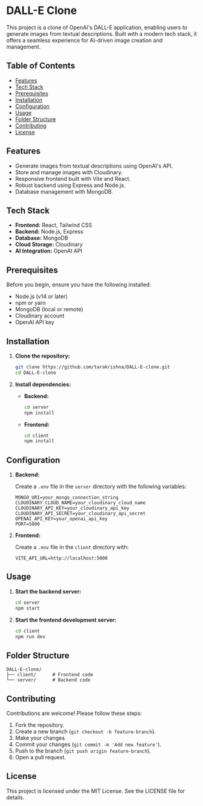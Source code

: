# DALL-E Clone

This project is a clone of OpenAI's DALL-E application, enabling users to generate images from textual descriptions. Built with a modern tech stack, it offers a seamless experience for AI-driven image creation and management.

## Table of Contents

- [Features](#features)
- [Tech Stack](#tech-stack)
- [Prerequisites](#prerequisites)
- [Installation](#installation)
- [Configuration](#configuration)
- [Usage](#usage)
- [Folder Structure](#folder-structure)
- [Contributing](#contributing)
- [License](#license)

## Features

- Generate images from textual descriptions using OpenAI's API.
- Store and manage images with Cloudinary.
- Responsive frontend built with Vite and React.
- Robust backend using Express and Node.js.
- Database management with MongoDB.

## Tech Stack

- **Frontend:** React, Tailwind CSS
- **Backend:** Node.js, Express
- **Database:** MongoDB
- **Cloud Storage:** Cloudinary
- **AI Integration:** OpenAI API

## Prerequisites

Before you begin, ensure you have the following installed:

- Node.js (v14 or later)
- npm or yarn
- MongoDB (local or remote)
- Cloudinary account
- OpenAI API key

## Installation

1. **Clone the repository:**

   ```bash
   git clone https://github.com/tarakrishna/DALL-E-clone.git
   cd DALL-E-clone
   ```

2. **Install dependencies:**

   - **Backend:**

     ```bash
     cd server
     npm install
     ```

   - **Frontend:**

     ```bash
     cd client
     npm install
     ```

## Configuration

1. **Backend:**

   Create a `.env` file in the `server` directory with the following variables:

   ```env
   MONGO_URI=your_mongo_connection_string
   CLOUDINARY_CLOUD_NAME=your_cloudinary_cloud_name
   CLOUDINARY_API_KEY=your_cloudinary_api_key
   CLOUDINARY_API_SECRET=your_cloudinary_api_secret
   OPENAI_API_KEY=your_openai_api_key
   PORT=5000
   ```

2. **Frontend:**

   Create a `.env` file in the `client` directory with:

   ```env
   VITE_API_URL=http://localhost:5000
   ```

## Usage

1. **Start the backend server:**

   ```bash
   cd server
   npm start
   ```

2. **Start the frontend development server:**

   ```bash
   cd client
   npm run dev
   ```

## Folder Structure

```plaintext
DALL-E-clone/
├── client/      # Frontend code
└── server/      # Backend code
```

## Contributing

Contributions are welcome! Please follow these steps:

1. Fork the repository.
2. Create a new branch (`git checkout -b feature-branch`).
3. Make your changes.
4. Commit your changes (`git commit -m 'Add new feature'`).
5. Push to the branch (`git push origin feature-branch`).
6. Open a pull request.

## License

This project is licensed under the MIT License. See the LICENSE file for details.


